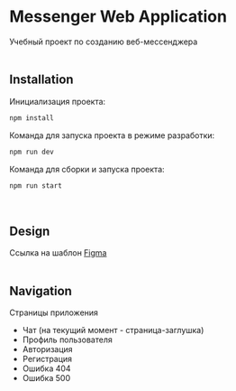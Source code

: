 # Messenger Web Application
Учебный проект по созданию веб-мессенджера<br><br>

## Installation

Инициализация проекта:

```bash
npm install
```

Команда для запуска проекта в режиме разработки:

```bash
npm run dev
```
Команда для сборки и запуска проекта:

```bash
npm run start
```
<br>

## Design

Cсылка на шаблон [Figma](https://www.figma.com/file/qQvGNXLFQOs0kRQyZryphm/Messenger-Web-App?type=design&node-id=0-1&mode=design&t=3KHG76uU5S0Fl3cz-0)<br><br>

## Navigation

Страницы приложения
- Чат (на текущий момент - страница-заглушка)
- Профиль пользователя
- Авторизация
- Регистрация
- Ошибка 404
- Ошибка 500
